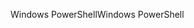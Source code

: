 <span data-ttu-id="b6e8a-101">Windows PowerShell</span><span class="sxs-lookup"><span data-stu-id="b6e8a-101">Windows PowerShell</span></span>
